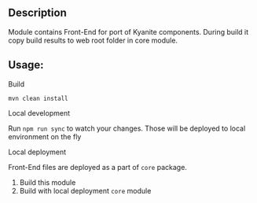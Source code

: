 ## Description

Module contains Front-End for port of Kyanite components. During build it copy build results to web root folder in core module.

## Usage:

Build

```
mvn clean install
```

Local development

Run `npm run sync` to watch your changes. Those will be deployed to local environment on the fly

Local deployment

Front-End files are deployed as a part of `core` package.

1. Build this module
2. Build with local deployment `core` module
